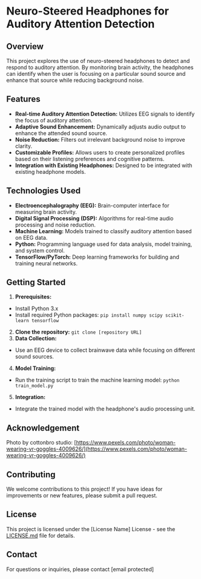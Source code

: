  # Neuro-Steered Headphones for Auditory Attention Detection
 

 ## Overview
 

 This project explores the use of neuro-steered headphones to detect and respond to auditory attention. By monitoring brain activity, the headphones can identify when the user is focusing on a particular sound source and enhance that source while reducing background noise.
 

 ## Features
 

 *   **Real-time Auditory Attention Detection:** Utilizes EEG signals to identify the focus of auditory attention.
 *   **Adaptive Sound Enhancement:** Dynamically adjusts audio output to enhance the attended sound source.
 *   **Noise Reduction:** Filters out irrelevant background noise to improve clarity.
 *   **Customizable Profiles:** Allows users to create personalized profiles based on their listening preferences and cognitive patterns.
 *   **Integration with Existing Headphones:** Designed to be integrated with existing headphone models.
 

 ## Technologies Used
 

 *   **Electroencephalography (EEG):** Brain-computer interface for measuring brain activity.
 *   **Digital Signal Processing (DSP):** Algorithms for real-time audio processing and noise reduction.
 *   **Machine Learning:** Models trained to classify auditory attention based on EEG data.
 *   **Python:** Programming language used for data analysis, model training, and system control.
 *   **TensorFlow/PyTorch:** Deep learning frameworks for building and training neural networks.
 

 ## Getting Started
 

 1.  **Prerequisites:**
  *   Install Python 3.x
  *   Install required Python packages: `pip install numpy scipy scikit-learn tensorflow`
 2.  **Clone the repository:**
  `git clone [repository URL]`
 3.  **Data Collection:**
  *   Use an EEG device to collect brainwave data while focusing on different sound sources.
 4.  **Model Training:**
  *   Run the training script to train the machine learning model: `python train_model.py`
 5.  **Integration:**
  *   Integrate the trained model with the headphone's audio processing unit.
 

## Acknowledgement
 Photo by cottonbro studio: [https://www.pexels.com/photo/woman-wearing-vr-goggles-4009626/](https://www.pexels.com/photo/woman-wearing-vr-goggles-4009626/)

 ## Contributing
 

 We welcome contributions to this project! If you have ideas for improvements or new features, please submit a pull request.
 

 ## License
 

 This project is licensed under the [License Name] License - see the [LICENSE.md](LICENSE.md) file for details.
 

 ## Contact
 

 For questions or inquiries, please contact [email protected]